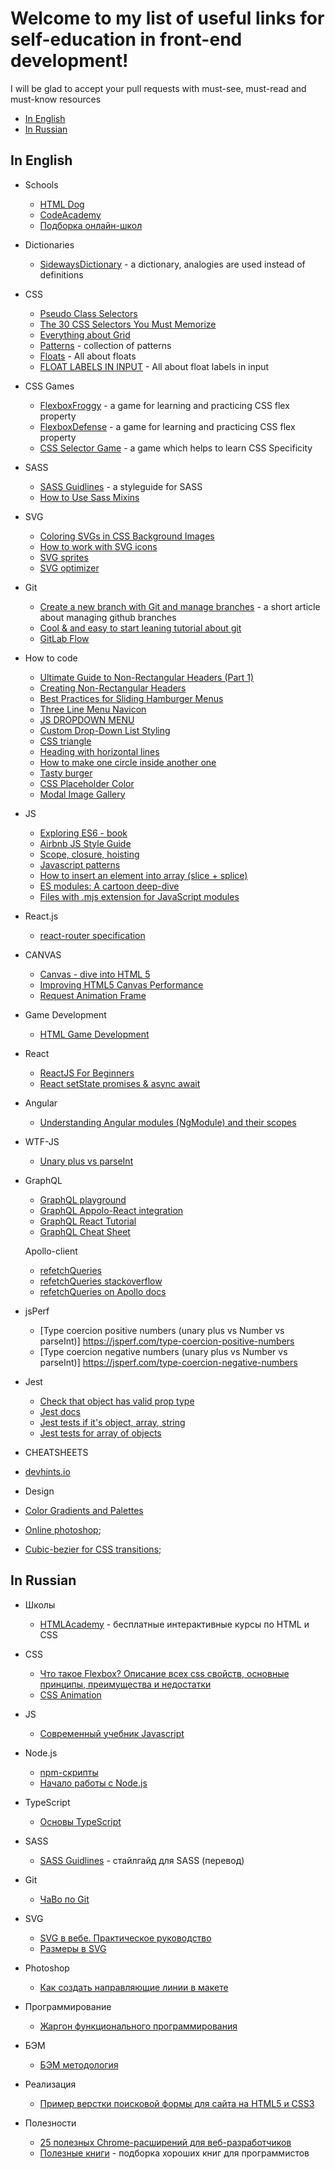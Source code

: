 # Welcome to my list of useful links for self-education in front-end development! 

I will be glad to accept your pull requests with must-see, must-read and must-know resources

- [In English](#in-english)
- [In Russian](#in-russian)


## In English
- Schools
  - [HTML Dog](http://htmldog.com/)
  - [CodeAcademy](https://www.codecademy.com/)
  - [Подборка онлайн-школ](https://tproger.ru/digest/ways-to-learn-how-to-code/)

- Dictionaries  
  - [SidewaysDictionary](https://sidewaysdictionary.com/) - a dictionary, analogies are used instead of definitions

- CSS
  - [Pseudo Class Selectors](https://css-tricks.com/pseudo-class-selectors/)
  - [The 30 CSS Selectors You Must Memorize](https://code.tutsplus.com/tutorials/the-30-css-selectors-you-must-memorize--net-16048)
  - [Everything about Grid](https://gridbyexample.com/)
  - [Patterns](https://www.toptal.com/designers/subtlepatterns/) - collection of patterns
  - [Floats](https://css-tricks.com/all-about-floats/) - All about floats
  - [FLOAT LABELS IN INPUT](https://css-tricks.com/float-labels-css/) - All about float labels in input

- CSS Games  
  - [FlexboxFroggy](http://flexboxfroggy.com/) - a game for learning and practicing CSS flex property 
  - [FlexboxDefense](http://www.flexboxdefense.com/) - a game for learning and practicing CSS flex property 
  - [CSS Selector Game](https://flukeout.github.io/) - a game which helps to learn CSS Specificity  

- SASS
  - [SASS Guidlines](https://sass-guidelin.es/) - a styleguide for SASS
  - [How to Use Sass Mixins](https://scotch.io/tutorials/how-to-use-sass-mixins)
  
- SVG
  - [Coloring SVGs in CSS Background Images](http://codepen.io/noahblon/post/coloring-svgs-in-css-background-images)
  - [How to work with SVG icons](https://fvsch.com/code/svg-icons/how-to/#section-styling)
  - [SVG sprites](https://www.webdesignerdepot.com/2017/05/how-to-create-and-manage-svg-sprites/)
  - [SVG optimizer](https://jakearchibald.github.io/svgomg/)

- Git  
  - [Create a new branch with Git and manage branches](https://github.com/Kunena/Kunena-Forum/wiki/Create-a-new-branch-with-git-and-manage-branches) - a short article about managing github branches
  - [Cool & and easy to start leaning tutorial about git](https://githowto.com)
  - [GitLab Flow](https://about.gitlab.com/2014/09/29/gitlab-flow/)

- How to code  
  - [Ultimate Guide to Non-Rectangular Headers (Part 1)](https://codepen.io/ahmadnassri/post/non-rectangular-headers-part-1)
  - [Creating Non-Rectangular Headers](https://css-tricks.com/creating-non-rectangular-headers/)
  - [Best Practices for Sliding Hamburger Menus](https://webdesignledger.com/best-practices-for-hamburger-menus/)
  - [Three Line Menu Navicon](https://css-tricks.com/three-line-menu-navicon/)
  - [JS DROPDOWN MENU](https://www.selftaughtjs.com/building-javascript-dropdown-menus/)
  - [Custom Drop-Down List Styling](https://tympanus.net/codrops/2012/10/04/custom-drop-down-list-styling/)
  - [CSS triangle](https://css-tricks.com/snippets/css/css-triangle/)
  - [Heading with horizontal lines](http://vclever.com/blog/how-to-style-a-heading-with-horizontal-lines-either-side-using-css/)
  - [How to make one circle inside another one](https://jsfiddle.net/972SF/452/)
  - [Tasty burger](https://codepen.io/nelsonswork/pen/XbbJVx?page=1&)
  - [CSS Placeholder Color](http://htmlcolorcodes.com/tutorials/css-placeholder-color/)
  - [Modal Image Gallery](https://www.w3schools.com/howto/howto_js_lightbox.asp)

- JS
  - [Exploring ES6 - book](http://exploringjs.com/es6.html)
  - [Airbnb JS Style Guide](https://github.com/airbnb/javascript)
  - [Scope, closure, hoisting](https://codeburst.io/js-demystified-04-execution-context-97dea52c8ac6)
  - [Javascript patterns](https://proglib.io/p/javascript-patterns/)
  - [How to insert an element into array (slice + splice)](https://stackoverflow.com/questions/45147420/insert-object-into-array-at-specific-index-in-react)
  - [ES modules: A cartoon deep-dive](https://hacks.mozilla.org/2018/03/es-modules-a-cartoon-deep-dive/)
  - [Files with .mjs extension for JavaScript modules](https://medium.com/passpill-project/files-with-mjs-extension-for-javascript-modules-ced195d7c84a)

- React.js
  - [react-router specification](https://reacttraining.com/react-router/web/example/recursive-paths)  

- CANVAS
  - [Canvas - dive into HTML 5](http://diveintohtml5.info/canvas.html#text)
  - [Improving HTML5 Canvas Performance](https://www.html5rocks.com/en/tutorials/canvas/performance/#toc-mul-canvas)
  - [Request Animation Frame](https://www.paulirish.com/2011/requestanimationframe-for-smart-animating/)

- Game Development
  - [HTML Game Development](http://html5gamedevelopment.com/)  

- React
  - [ReactJS For Beginners](https://blog.andrewray.me/reactjs-for-stupid-people/)
  - [React setState promises & async await](https://github.com/facebook/react/issues/2642)
  
- Angular
  - [Understanding Angular modules (NgModule) and their scopes](https://medium.com/@cyrilletuzi/understanding-angular-modules-ngmodule-and-their-scopes-81e4ed6f7407)

- WTF-JS
  - [Unary plus vs parseInt](https://stackoverflow.com/questions/17106681/parseint-vs-unary-plus-when-to-use-which/17106702#17106702)

- GraphQL
  - [GraphQL playground](https://developer.github.com/v4/explorer/)
  - [GraphQL Appolo-React integration](https://www.apollographql.com/docs/react/)
  - [GraphQL React Tutorial](https://blog.hichroma.com/graphql-react-tutorial-part-1-6-d0691af25858)
  - [GraphQL Cheat Sheet](https://github.com/sogko/graphql-schema-language-cheat-sheet)
  
  Apollo-client
  - [refetchQueries](https://github.com/apollographql/apollo-client/issues/1900)
  - [refetchQueries stackoverflow](https://stackoverflow.com/questions/47301409/using-refetchqueries-with-apollo-and-react)
  - [refetchQueries on Apollo docs](https://www.apollographql.com/docs/react/advanced/caching.html#refetchQueries)

  
- jsPerf
  - [Type coercion positive numbers (unary plus vs Number vs parseInt)] https://jsperf.com/type-coercion-positive-numbers
  - [Type coercion negative numbers (unary plus vs Number vs parseInt)] https://jsperf.com/type-coercion-negative-numbers
  
- Jest
  - [Check that object has valid prop type](https://stackoverflow.com/questions/46103811/how-to-check-for-object-properties-match-for-an-object-using-jest)
  - [Jest docs](https://deltice.github.io/jest/docs/en/expect.html)
  - [Jest tests if it's object, array, string](https://github.com/facebook/jest/issues/3457)
  - [Jest tests for array of objects](https://medium.com/@andrei.pfeiffer/jest-matching-objects-in-array-50fe2f4d6b98)
  
 - CHEATSHEETS
  - [devhints.io](https://devhints.io/)
  
 - Design
  - [Color Gradients and Palettes](https://mycolor.space/)
  - [Online photoshop](https://www.photopea.com/);
  - [Cubic-bezier for CSS transitions](http://cubic-bezier.com/#.17,.67,.83,.67);


## In Russian

- Школы
  - [HTMLAcademy](https://htmlacademy.ru/) - бесплатные интерактивные курсы по HTML и CSS

- CSS
  - [Что такое Flexbox? Описание всех css свойств, основные принципы, преимущества и недостатки](http://html5.by/blog/flexbox/) 
  - [CSS Animation](http://css.yoksel.ru/css-animation/)

- JS
  - [Современный учебник Javascript](http://learn.javascript.ru/)  

- Node.js
  - [npm-скрипты](http://prgssr.ru/development/pochemu-npm-skripty.html)
  - [Начало работы с Node.js](https://medium.com/devschacht/node-hero-chapter-1-239f7afeb1d1)  

- TypeScript
  - [Основы TypeScript](https://metanit.com/web/typescript/1.1.php)

- SASS  
  - [SASS Guidlines](https://sass-guidelin.es/ru/#section-48) - стайлгайд для SASS (перевод)

- Git
  - [ЧаВо по Git](http://firstaidgit.ru/#/)
- SVG
  - [SVG в вебе. Практическое руководство](https://svgontheweb.com/ru/#preparation)
  - [Размеры в SVG](http://css.yoksel.ru/svg-sizes/)   

- Photoshop
  - [Как создать направляющие линии в макете](https://toster.ru/q/445763) 

- Программирование 
  - [Жаргон функционального программирования](https://habrahabr.ru/post/310172/)

- БЭМ
  - [БЭМ методология](https://ru.bem.info/methodology/quick-start/) 

- Реализация
  - [Пример верстки поисковой формы для сайта на HTML5 и CSS3](http://dimox.name/search-form-markup-html5-css3/)

- Полезности
  - [25 полезных Chrome-расширений для веб-разработчиков](https://vc.ru/p/25-chrome-extensions)
  - [Полезные книги](https://tproger.ru/books/best-books-for-programmers/) - подборка хороших книг для программистов

